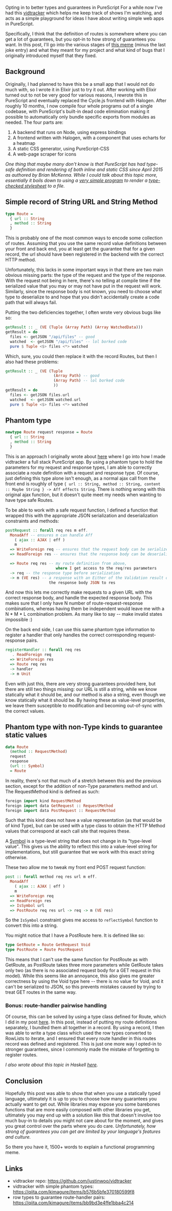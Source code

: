 Opting in to better types and guarantees in PureScript
For a while now I've had this [vidtracker](https://github.com/justinwoo/vidtracker) which helps me keep track of shows I'm watching, and acts as a simple playground for ideas I have about writing simple web apps in PureScript.

Specifically, I think that the definition of routes is somewhere where you can get a lot of guarantees, but you opt-in to how strong of guarantees you want. In this post, I'll go into the various stages of [this meme](https://twitter.com/jusrin00/status/943439105144295424) (minus the last joke entry) and what they meant for my project and what kind of bugs that I originally introduced myself that they fixed.

## Background

Originally, I had planned to have this be a small app that I would not do much with, so I wrote it in Elixir just to try it out. After working with Elixir turned out to not be very good for various reasons, I rewrote this in PureScript and eventually replaced the Cycle.js frontend with Halogen. After roughly 10 months, I now compile four whole programs out of a single codebase, with PureScript's built-in dead code elimination making it possible to automatically only bundle specific exports from modules as needed. The four parts are:

1. A backend that runs on Node, using express bindings
2. A frontend written with Halogen, with a component that uses echarts for a heatmap
3. A static CSS generator, using PureScript-CSS
4. A web-page scraper for icons

*One thing that maybe many don't know is that PureScript has had type-safe definition and rendering of both inline and static CSS since April 2015 as authored by Brian McKenna. While I could talk about this topic more, essentially it boils down to using a [very simple program](https://github.com/justinwoo/vidtracker/blob/fe531cd2207d24545275ebea473f2d7a776ecd38/src/GenerateStylesheet.purs#L16) to render a [type-checked stylesheet](https://github.com/justinwoo/vidtracker/blob/fe531cd2207d24545275ebea473f2d7a776ecd38/src/FrontEnd/Style.purs#L64) to a file.*

## Simple record of String URL and String Method

```hs
type Route =
  { url :: String
  , method :: String
  }
```

This is probably one of the most common ways to encode some collection of routes. Assuming that you use the same record value definitions between your front and back end, you at least get the guarantee that for a given record, the url should have been registered in the backend with the correct HTTP method.

Unfortunately, this lacks in some important ways in that there are two main obvious missing parts: the type of the request and the type of the response. With the request not being in here, there's no telling at compile time if the serialized value that you may or may not have put in the request will work. Similarly, since the response body is not known, you need to choose what type to deserialize to and hope that you didn't accidentally create a code path that will always fail.

Putting the two deficiencies together, I often wrote very obvious bugs like so:

```hs
getResult :: _ (VE (Tuple (Array Path) (Array WatchedData)))
getResult = do
  files <- getJSON "/api/files" -- good
  watched  <- getJSON "/api/files" -- lol borked code
  pure $ Tuple <$> files <*> watched
```

Which, sure, you could then replace it with the record Routes, but then I also had these problems:

```hs
getResult :: _ (VE (Tuple
                     (Array Path) -- good
                     (Array Path) -- lol borked code
                     ))
getResult = do
  files <- getJSON files.url
  watched  <- getJSON watched.url
  pure $ Tuple <$> files <*> watched
```

## Phantom type

```hs
newtype Route request response = Route
  { url :: String
  , method :: String
  }
```

This is an approach I originally wrote about [here](https://qiita.com/kimagure/items/b576b5bfe370180599f8) where I go into how I made vidtracker a full stack PureScript app. By using a phantom type to hold the parameters for my request and response types, I am able to correctly associate a route definition with a request and response type. Of course, just defining this type alone isn't enough, as a normal ajax call from the front end is roughly of type `{ url :: String, method :: String, content :: Maybe String } -> Aff effects String`. There is nothing wrong with this original ajax function, but it doesn't quite meet my needs when wanting to have type safe Routes.

To be able to work with a safe request function, I defined a function that wrapped this with the appropriate JSON serialization and deserialization constraints and methods:

```hs
postRequest :: forall req res m eff.
  MonadAff -- ensures m can handle Aff
    ( ajax :: AJAX | eff )
    m
  => WriteForeign req -- ensures that the request body can be serialized to JSON
  => ReadForeign res -- ensures that the response body can be deserialized from JSON

  => Route req res -- my route definition from above,
                      where I get access to the req/res parameters
  -> req -- the response type before serialization
  -> m (VE res) -- a response with an Either of the Validation result of parsing
                   the response body JSON to res
```

And now this lets me correctly make requests to a given URL with the correct response body, and handle the expected response body. This makes sure that I only have N number of route-request-response combinations, whereas having them be independent would leave me with a N * M * L combination problem. As many like to say -- make invalid states impossible :)

On the back end side, I can use this same phantom type information to register a handler that only handles the correct corresponding request-response pairs.

```hs
registerHandler :: forall req res
   . ReadForeign req
  => WriteForeign res
  => Route req res
  -> handler
  -> m Unit
```

Even with just this, there are very strong guarantees provided here, but there are still two things missing: our URL is still a string, while we know statically what it should be, and our method is also a string, even though we know statically what it should be. By having these as value-level properties, we leave them susceptible to modification and becoming out-of-sync with the correct values.

## Phantom type with non-Type kinds to guarantee static values

```hs
data Route
  (method :: RequestMethod)
  request
  response
  (url :: Symbol)
  = Route
```

In reality, there's not that much of a stretch between this and the previous section, except for the addition of non-Type parameters method and url. The RequestMethod kind is defined as such:

```hs
foreign import kind RequestMethod
foreign import data GetRequest :: RequestMethod
foreign import data PostRequest :: RequestMethod
```

Such that this kind does not have a value representation (as that would be of kind Type), but can be used with a type class to obtain the HTTP Method values that correspond at each call site that requires these.

A [Symbol](https://pursuit.purescript.org/builtins/docs/Prim#k:Symbol) is a type-level string that does not change in its "type-level value". This gives us the ability to reflect this into a value-level string for implementations, but still guarantee that we work with this exact string otherwise.

These two allow me to tweak my front end POST request function:

```hs
post :: forall method req res url m eff.
  MonadAff
    ( ajax :: AJAX | eff )
    m
  => WriteForeign req
  => ReadForeign res
  => IsSymbol url
  => PostRoute req res url -> req -> m (VE res)
```

So the `IsSymbol` constraint gives me access to `reflectSymbol` function to convert this into a string.

You might notice that I have a PostRoute here. It is defined like so:

```hs
type GetRoute = Route GetRequest Void
type PostRoute = Route PostRequest
```

This means that I can't use the same function for PostRoute as with GetRoute, as PostRoute takes three more parameters while GetRoute takes only two (as there is no associated request body for a GET request in this model). While this seems like an annoyance, this also gives me greater correctness by using the Void type here -- there is no value for Void, and it can't be serialized to JSON, so this prevents mistakes caused by trying to treat GET routes in the same way.

### Bonus: route-handler pairwise handling

Of course, this can be solved by using a type class defined for Route, which I did in my post [here](https://qiita.com/kimagure/items/bb9bd3e4ffe1bba4c214). In this post, instead of putting my route definitions separately, I bundled them all together in a record. By using a record, I then was able to write a type class which used the row types converted to RowLists to iterate, and I ensured that every route handler in this routes record was defined and registered. This is just one more way I opted-in to stronger guarantees, since I commonly made the mistake of forgetting to register routes.

*I also wrote about this topic in Haskell [here](https://qiita.com/kimagure/items/7c3521cfbf00ad173801).*

## Conclusion

Hopefully this post was able to show that when you use a statically typed language, ultimately it is up to you to choose how many guarantees you actually want to get out. While libraries may expose you some barebones functions that are more easily composed with other libraries you get, ultimately you may end up with a solution like this that doesn't involve too much buy-in to details you might not care about for the moment, and gives you great control over the parts where you do care. *Unfortunately, how strong of guarantees you can get are limited by your language's features and culture.*

So there you have it, 1500+ words to explain a functional programming meme.

## Links

* vidtracker repo: https://github.com/justinwoo/vidtracker
* vidtracker with simple phantom types: https://qiita.com/kimagure/items/b576b5bfe370180599f8
* row types to guarantee route-handler pairs: https://qiita.com/kimagure/items/bb9bd3e4ffe1bba4c214
